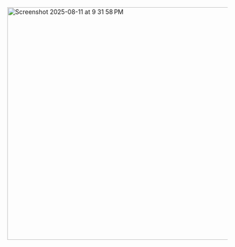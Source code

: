 <img width="885" height="532" alt="Screenshot 2025-08-11 at 9 31 58 PM" src="https://github.com/user-attachments/assets/b6706a66-8d8a-4f75-a90f-09f62d990457" />
